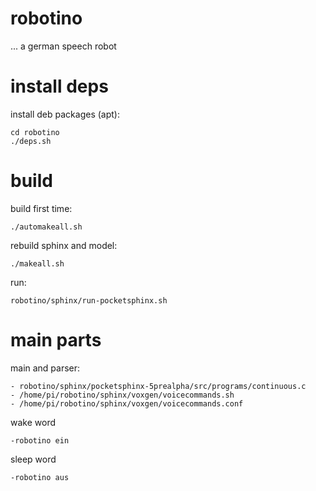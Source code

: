 
# robotino

... a german speech robot

# install deps

  install deb packages (apt):
  
    cd robotino
    ./deps.sh


# build

  build first time:
  
    ./automakeall.sh
    
  rebuild sphinx and model:
  
    ./makeall.sh
    
  run:
  
    robotino/sphinx/run-pocketsphinx.sh
    
# main parts

main and parser:

    - robotino/sphinx/pocketsphinx-5prealpha/src/programs/continuous.c
    - /home/pi/robotino/sphinx/voxgen/voicecommands.sh
    - /home/pi/robotino/sphinx/voxgen/voicecommands.conf

wake word

    -robotino ein
    
sleep word

    -robotino aus   
